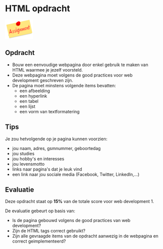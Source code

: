 # HTML opdracht

![download](./images/assignment.png)

## Opdracht
* Bouw een eenvoudige webpagina door enkel gebruik te maken van HTML waarmee je jezelf voorsteld.
* Deze webpagina moet volgens de good practices voor web development geschreven zijn.
* De pagina moet minstens volgende items bevatten:
    * een afbeelding
    * een hyperlink
    * een tabel
    * een lijst
    * een vorm van textformatering
    
## Tips

Je zou hetvolgende op je pagina kunnen voorzien:
* jou naam, adres, gsmnummer, geboortedag
* jou studies
* jou hobby's en interesses
* jou levensmotto
* links naar pagina's dat je leuk vind
* een link naar jou sociale media (Facebook, Twitter, LinkedIn,...)

## Evaluatie

Deze opdracht staat op **15%** van de totale score voor web development 1.

De evaluatie gebeurt op basis van:
* Is de pagina gebouwd volgens de good practices van web development?
* Zijn de HTML tags correct gebruikt?
* Zijn alle gevraagde items van de opdracht aanwezig in de webpagina en correct geimplementeerd?
